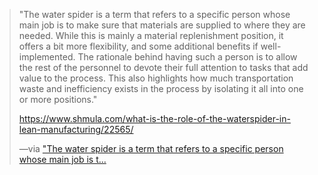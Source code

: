 
> "The water spider is a term that refers to a specific person whose main job is to make sure that materials are supplied to where they are needed. While this is mainly a material replenishment position, it offers a bit more flexibility, and some additional benefits if well-implemented. The rationale behind having such a person is to allow the rest of the personnel to devote their full attention to tasks that add value to the process. This also highlights how much transportation waste and inefficiency exists in the process by isolating it all into one or more positions."
>
> <https://www.shmula.com/what-is-the-role-of-the-waterspider-in-lean-manufacturing/22565/>
>
> —via ["The water spider is a term that refers to a specific person whose main job is t...](#%20Hacker%20News%7Chttps%3A%2F%2Fnews.ycombinator.com%2Fitem%3Fid%3D28928717)
